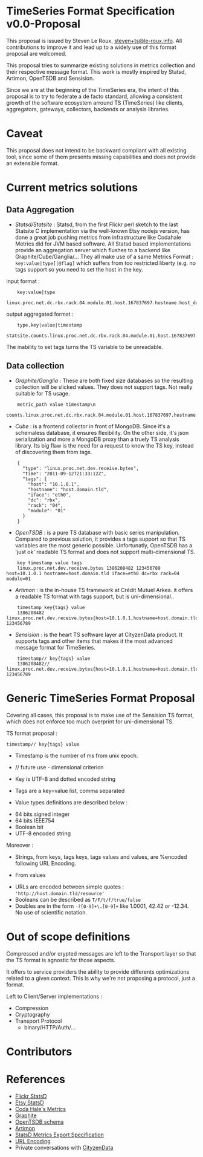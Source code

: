 TimeSeries Format Specification v0.0-Proposal
=============================================

This proposal is issued by Steven Le Roux, <steven+ts@le-roux.info>. All contributions to improve it and lead up to a widely use of this format proposal are welcomed.

This proposal tries to summarize existing solutions in metrics collection and their respective message format. This work is mostly inspired by Statsd, Artimon, OpenTSDB and Sensision.

Since we are at the beginning of the TimeSeries era, the intent of this proposal is to try to federate a de facto standard, allowing a consistent growth of the software ecosystem arround TS (TimeSeries) like clients, aggregators, gateways, collectors, backends or analysis libraries.

Caveat
======

This proposal does not intend to be backward compliant with all existing tool, since some of them presents missing capabilities and does not provide an extensible format.

Current metrics solutions
=========================

Data Aggregation
----------------

* *Statsd/Statsite* :
  Statsd, from the first Flickr perl sketch to the last Statsite C implementation via the well-known Etsy nodejs version, has done a great job pushing metrics from infrastructure like Codahale Metrics did for JVM based software. All Statsd based implementations provide an aggregation server which flushes to a backend like Graphite/Cube/Ganglia/... They all make use of a same Metrics Format : `key:value|type[|@flag]` which suffers from too restricted liberty (e.g. no tags support so you need to set the host in the key.

input format :
```
    key:value|type
    linux.proc.net.dc.rbx.rack.04.module.01.host.167837697.hostname.host_domain_tld.receive.bytes:123456789|c
```
output aggregated format :
```
    type.key|value|timestamp
    statsite.counts.linux.proc.net.dc.rbx.rack.04.module.01.host.167837697.hostname.host_domain_tld.dev.receive.bytes|123456789|1386208482
```
The inability to set tags turns the TS variable to be unreadable.

Data collection
---------------

* *Graphite/Ganglia* :
  These are both fixed size databases so the resulting collection will be slicked values. They does not support tags. Not really suitable for TS usage.

```
    metric_path value timestamp\n
    counts.linux.proc.net.dc.rbx.rack.04.module.01.host.167837697.hostname.host_domain_tld.dev.eth0.receive.bytes|123456789|1386208482
```


* *Cube* :
  is a frontend collector in front of MongoDB. Since it's a schemaless database, it ensures flexibility. On the other side, it's json serialization and more a MongoDB proxy than a truely TS analysis library. Its big flaw is the need for a request to know the TS key, instead of discovering them from tags.

``` 
    {
      "type": "linux.proc.net.dev.receive.bytes",
      "time": "2011-09-12T21:33:12Z",
      "tags": {
        "host": "10.1.0.1",
        "hostname": "host.domain.tld",
        "iface": "eth0",
        "dc": "rbx",
        "rack": "04",
        "module": "01"
      }
    }
```


* *OpenTSDB* :
  is a pure TS database with basic series manipulation. Compared to previous solution, it provides a tags support so that TS variables are the most generic possible. Unfortunatly, OpenTSDB has a 'just ok' readable TS format and does not support multi-dimensional TS.
```
    key timestamp value tags
    linux.proc.net.dev.receive.bytes 1386208482 123456789 host=10.1.0.1 hostname=host.domain.tld iface=eth0 dc=rbx rack=04 module=01
```


* *Artimon* :
  is the in-house TS framework at Crédit Mutuel Arkea. it offers a readable TS format with tags support, but is uni-dimensional..
```
    timestamp key{tags} value
    1386208482 linux.proc.net.dev.receive.bytes{host=10.1.0.1,hostname=host.domain.tld,iface=eth0,dc=rbx,rack=04,module=01} 123456789
```


* *Sensision* :
  is the heart TS software layer at CityzenData product. It supports tags and other items that makes it the most advanced message format for TimeSeries.
```
    timestamp// key{tags} value
    1386208482// linux.proc.net.dev.receive.bytes{host=10.1.0.1,hostname=host.domain.tld,iface=eth0,dc=rbx,rack=04,module=01} 123456789
```


Generic TimeSeries Format Proposal
==================================

Covering all cases, this proposal is to make use of the Sensision TS format, which does not enforce too much overprint for uni-dimensional TS.

TS format proposal :

    timestamp// key{tags} value

* Timestamp is the number of ms from unix epoch.

* // future use - dimensional criterion 

* Key is UTF-8 and dotted encoded string

* Tags are a key=value list, comma separated

* Value types definitions are described below :

 - 64 bits signed integer
 - 64 bits IEEE754
 - Boolean bit
 - UTF-8 encoded string

Moreover :

* Strings, from keys, tags keys, tags values and values, are %encoded following URL Encoding.

* From values
 - URLs are encoded between simple quotes : `'http://host.domain.tld/resource'`
 - Booleans can be described as `T/F/t/f/true/false`
 - Doubles are in the form `-?[0-9]+\.[0-9]+` like 1.0001, 42.42 or -12.34. No use of scientific notation.


Out of scope definitions
========================

Compressed and/or crypted messages are left to the Transport layer so that the TS format is agnostic for those aspects.

It offers to service providers the ability to provide differents optimizations related to a given context. This is why we're not proposing a protocol, just a format.

Left to Client/Server implementations :

  * Compression
  * Cryptography
  * Transport Protocol
    - binary/HTTP/Auth/...

Contributors
============



References
==========

* [Flickr StatsD](http://code.flickr.com/blog/2008/10/27/counting-timing/)
* [Etsy StatsD](https://github.com/etsy/statsd)
* [Coda Hale's Metrics](http://metrics.codahale.com/)
* [Graphite](http://graphite.wikidot.com/)
* [OpenTSDB schema](http://opentsdb.net/schema.html)
* [Artimon](http://fr.slideshare.net/Mathias-Herberts/20111109-artimonapache-flumemeetupfinal2)
* [StatsD Metrics Export Specification ](https://github.com/b/statsd_spec)
* [URL Encoding](http://en.wikipedia.org/wiki/Percent-encoding)
* Private conversations with [CityzenData](http://cityzendata.com)
